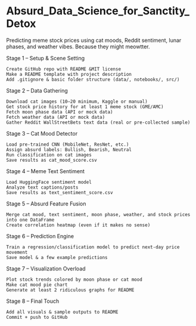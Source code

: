 # Absurd_Data_Science_for_Sanctity_Detox
Predicting meme stock prices using cat moods, Reddit sentiment, lunar phases, and weather vibes. Because they might meowtter.

Stage 1 – Setup & Scene Setting

    Create GitHub repo with README &MIT license
    Make a README template with project description
    Add .gitignore & basic folder structure (data/, notebooks/, src/)

Stage 2 – Data Gathering

    Download cat images (10–20 minimum, Kaggle or manual)
    Get stock price history for at least 1 meme stock (GME/AMC)
    Fetch moon phase data (API or mock data)
    Fetch weather data (API or mock data)
    Gather Reddit WallStreetBets text data (real or pre-collected sample)

Stage 3 – Cat Mood Detector

    Load pre-trained CNN (MobileNet, ResNet, etc.)
    Assign absurd labels: Bullish, Bearish, Neutral
    Run classification on cat images
    Save results as cat_mood_score.csv

Stage 4 – Meme Text Sentiment

    Load HuggingFace sentiment model
    Analyze text captions/posts
    Save results as text_sentiment_score.csv

Stage 5 – Absurd Feature Fusion

    Merge cat mood, text sentiment, moon phase, weather, and stock prices into one DataFrame
    Create correlation heatmap (even if it makes no sense)

Stage 6 – Prediction Engine

    Train a regression/classification model to predict next-day price movement
    Save model & a few example predictions

Stage 7 – Visualization Overload

    Plot stock trends colored by moon phase or cat mood
    Make cat mood pie chart
    Generate at least 2 ridiculous graphs for README

Stage 8 – Final Touch

    Add all visuals & sample outputs to README
    Commit + push to GitHub
